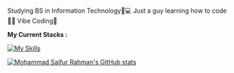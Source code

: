 Studying BS in Information Technology📝💻
Just a guy learning how to code👨‍💻
Vibe Coding🫶

**My Current Stacks :**

[![My Skills](https://skillicons.dev/icons?i=html,css,js,bootstrap,java,python,php,nodejs,cpp,mysql,sqlite,express,django,figma,git)](https://skillicons.dev)

[![Mohammad Saifur Rahman's GitHub stats](https://github-readme-stats.vercel.app/api/top-langs?username=saifurrahman1193&hide=html,scss,stylus,blade,jupyter%20notebook,python,css,shell,batchfile,dockerfile,typescript&theme=algolia&show_icons=true)](https://github.com/saifurrahman1193)
